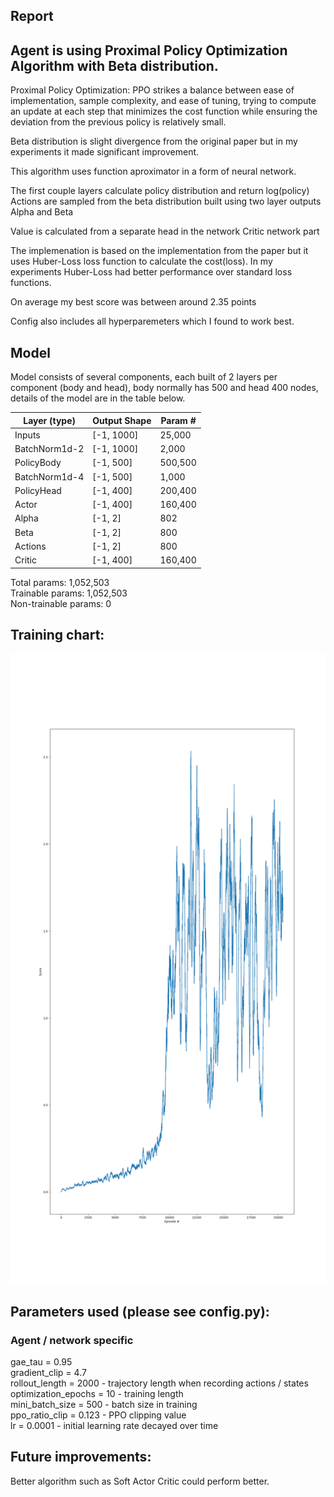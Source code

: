 
## Report

## Agent is using Proximal Policy Optimization Algorithm with Beta distribution. 

Proximal Policy Optimization:
PPO strikes a balance between ease of implementation, sample complexity, and ease of tuning, trying to compute an update at each step that minimizes the cost function while ensuring the deviation from the previous policy is relatively small.

Beta distribution is slight divergence from the original paper but in my experiments it made significant improvement. 

This algorithm uses function aproximator in a form of neural network. 

The first couple layers calculate policy distribution and return log(policy)
Actions are sampled from the beta distribution built using two layer outputs Alpha and Beta

Value is calculated from a separate head in the network Critic network part

The implemenation is based on the implementation from the paper but it uses Huber-Loss loss function to calculate the cost(loss). In my experiments Huber-Loss had better performance over standard loss functions.

On average my best score was between around 2.35 points

Config also includes all hyperparemeters which I found to work best.

## Model 

Model consists of several components, each built of 2 layers per component (body and head), body normally has 500 and head 400 nodes, details of the model are in the table below. 

|Layer (type)   |           Output Shape   |      Param #|
| --- | --- | --- | 
|       Inputs            |    [-1, 1000]         |	 25,000
|   BatchNorm1d-2         |        [-1, 1000]     |	      2,000
|        PolicyBody       |           [-1, 500]   |	      500,500
|   BatchNorm1d-4         |         [-1, 500]     |	      1,000
|        PolicyHead       |          [-1, 400]    |	     200,400
|        Actor            |      [-1, 400]        |	 160,400
|        Alpha            |        [-1, 2]        |	     802
|        Beta             |       [-1, 2]         |	    800
|        Actions          |          [-1, 2]      |	       800
|       Critic            |      [-1, 400]        |	 160,400
           
Total params: 1,052,503  
Trainable params: 1,052,503  
Non-trainable params: 0  

## Training chart: 
![](Training.png)

## Parameters used (please see config.py): 
### Agent / network specific

 gae_tau = 0.95  
 gradient_clip = 4.7  
 rollout_length = 2000       - trajectory length when recording actions / states  
 optimization_epochs = 10    - training length  
 mini_batch_size = 500       - batch size in training  
 ppo_ratio_clip = 0.123      - PPO clipping value   
 lr = 0.0001                 - initial learning rate decayed over time  

## Future improvements: 
Better algorithm such as Soft Actor Critic could perform better. 
